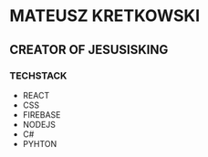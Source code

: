 # MATEUSZ KRETKOWSKI

## CREATOR OF JESUSISKING

### TECHSTACK
- REACT
- CSS
- FIREBASE
- NODEJS
- C#
- PYHTON


